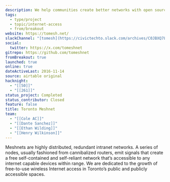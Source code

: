 ```yaml
---
description: We help communities create better networks with open source and peer-to-peer technologies that promote digital literacy and privacy.
tags:
  - type/project
  - topic/internet-access
  - from/breakout
website: https://tomesh.net/
slackChannel: "[tomesh](https://civictechto.slack.com/archives/C0JBXQ7L7)"
social:
  twitter: https://x.com/tomeshnet
gitrepo: https://github.com/tomeshnet
fromBreakout: true
launched: true
online: true
dateActiveLast: 2016-11-14
source: airtable original
hacknight:
  - "[[50]]"
  - "[[261]]"
status_project: Completed
status_contributor: Closed
feature: false
title: Toronto Meshnet
team:
  - "[[Cole AC]]"
  - "[[Dante Sanchez]]"
  - "[[Ethan Wilding]]"
  - "[[Henry Wilkinson]]"
---
```


Meshnets are highly distributed, redundant intranet networks. A series of nodes, usually fashioned from cannibalized routers, emit signals that create a free self-contained and self-reliant network that’s accessible to any internet capable devices within range. We are dedicated to the growth of free-to-use wireless Internet access in Toronto’s public and publicly accessible spaces.
